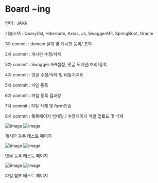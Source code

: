 # Board ~ing

언어 : JAVA

기술스택 : QueryDsl, Hibernate, Axios, Js, SwaggerAPI, SpringBoot, Oracle

1차 commit : domain 설계 및 게시판 등록/ 조회 

2차 commit : 게시판 수정/삭제 

3차 commit : Swagger API설정, 댓글 도메인/조회/등록

4차 commit : 댓글 수정/삭제 및 비동기처리

5차 commit : 파일 등록

6차 commit : 파일 등록 결과창

7차 commit : 파일 삭제 및 form전송

8차 commit : 목록페이지 썸네일 / 수정페이지 파일 업로드 및 삭제


![image](https://github.com/carrotjelly/Board/assets/114207748/cd255419-9f87-4b4a-afdf-1c6aecf8581f)
![image](https://github.com/carrotjelly/Board/assets/114207748/181e4d94-847c-4f81-b809-6b75c73fc53b)

게시판 등록 테스트 페이지

![image](https://github.com/carrotjelly/Board/assets/114207748/4fdc17eb-9339-40fc-8daf-93da4c8bd487)
![image](https://github.com/carrotjelly/Board/assets/114207748/ace5a88d-0c17-4486-807d-a42a7446712b)


댓글 등록 테스트 페이지

![image](https://github.com/carrotjelly/Board/assets/114207748/1be0e51c-31aa-4e1b-a971-a65f98b2e133)
![image](https://github.com/carrotjelly/Board/assets/114207748/4829a7cc-825e-41f2-b97c-70ac0dde22cb)


파일 첨부 테스트 페이지


